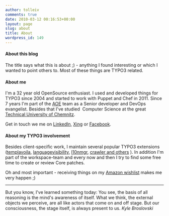 ```yaml
---
author: tolleiv
comments: true
date: 2010-03-12 00:16:53+00:00
layout: page
slug: about
title: About
wordpress_id: 149
---
```


#### About this blog


The title says what this is about ;) - anything I found interesting or which I wanted to point others to. Most of these things are TYPO3 related.


#### About me


I'm a 32 year old OpenSource enthusiast. I used and developed things for TYPO3 since 2004 and started to work with Puppet and Chef in 2011. Since 7 years I'm part of the [AOE](http://aoe.com) team as a Senior developer and DevOps evangelist. Besides that I've studied  Computer Science at the great [Technical University of Chemnitz](http://www.tu-chemnitz.de).

Get in touch we me on [LinkedIn](http://de.linkedin.com/pub/tolleiv-nietsch/25/a0a/857/en), [Xing](https://www.xing.com/profile/Tolleiv_Nietsch) or [Facebook](http://www.facebook.com/people/@/528343772).


#### About my TYPO3 involvement


Besides client-specific work, I maintain several popular TYPO3 extensions ([templavoila](http://typo3.org/extensions/repository/view/templavoila/current/), [languagevisibility](http://forge.typo3.org/projects/show/extension-languagevisibility), [l10nmgr](http://forge.typo3.org/projects/show/extension-l10nmgr), [crawler ](http://typo3.org/extensions/repository/view/crawler/current/) [and others](http://typo3.org/extensions/repository/?tx_terfe_pi1[view]=search&no_cache=1&tx_terfe_pi1[sword]=tolleiv) ). In addition I'm part of the workspace-team and every now and then I try to find some free time to create or review Core patches.

Oh and most important - receiving things on my [Amazon wishlist](http://www.amazon.de/registry/wishlist/K48CS8V4DZ4I/ref=cm_wl_rlist_go) makes me very happen ;)



* * *



But you know, I've learned something today: You see, the basis of all reasoning is the mind's awareness of itself. What we think, the external objects we perceive, are all like actors that come on and off stage. But our consciousness, the stage itself, is always present to us. _Kyle Broslovski_
